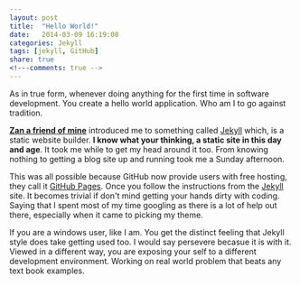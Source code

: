 ```yaml
---
layout: post
title:  "Hello World!"
date:   2014-03-09 16:19:00
categories: Jekyll
tags: [jekyll, GitHub]
share: true
<!---comments: true -->
---
```


As in true form, whenever doing anything for the first time in software development. You create a hello world application. Who am I to go against tradition.

__[Zan a friend of mine][zmarkan]__ introduced me to something called [Jekyll][jekyll] which, is a static website builder. __I know what your thinking, a static site in this day and age__. It took me while to get my head around it too. From knowing nothing to getting a blog site up and running took me a Sunday afternoon.

This was all possible because GitHub now provide users with free hosting, they call it [GitHub Pages][github-pages]. Once you follow the instructions from the [Jekyll][jekyll-doc] site. It becomes trivial if don't mind getting your hands dirty with coding. Saying that I spent most of my time googling as there is a lot of help out there, especially when it came to picking my theme.

If you are a windows user, like I am. You get the distinct feeling that Jekyll style does take getting used too. I would say persevere becasue it is with it. Viewed in a different way, you are exposing your self to a different development environment. Working on real world problem that beats any text book examples.

[github-pages]: http://pages.github.com
[jekyll]:    	http://jekyllrb.com
[jekyll-doc]:	http://jekyllrb.com/docs/home/
[zmarkan]:		http://www.spacecowboyrocketcompany.com/